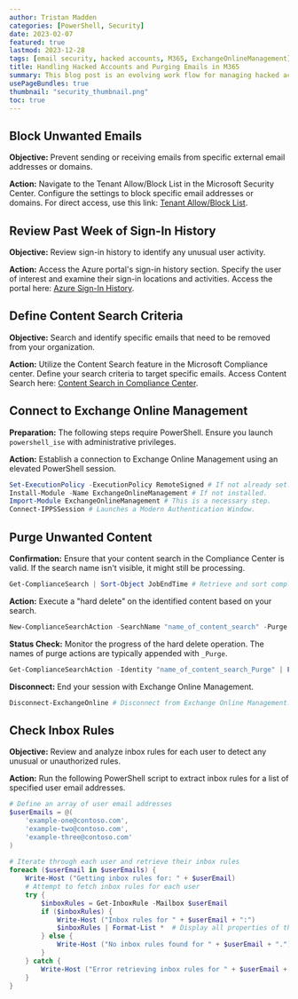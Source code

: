 ```yaml
---
author: Tristan Madden
categories: [PowerShell, Security]
date: 2023-02-07
featured: true
lastmod: 2023-12-28
tags: [email security, hacked accounts, M365, ExchangeOnlineManagement]
title: Handling Hacked Accounts and Purging Emails in M365
summary: This blog post is an evolving work flow for managing hacked accounts using the ExchangeOnlineManagement PowerShell module. I'll share my personal experiences using PowerShell, particularly focusing on remediation techniques like purging phishing emails and securing compromised accounts.
usePageBundles: true
thumbnail: "security_thumbnail.png"
toc: true
---
```


## Block Unwanted Emails

**Objective:** Prevent sending or receiving emails from specific external email addresses or domains.

**Action:** Navigate to the Tenant Allow/Block List in the Microsoft Security Center. Configure the settings to block specific email addresses or domains. For direct access, use this link: [Tenant Allow/Block List](https://security.microsoft.com/tenantAllowBlockList).

## Review Past Week of Sign-In History

**Objective:** Review sign-in history to identify any unusual user activity.

**Action:** Access the Azure portal's sign-in history section. Specify the user of interest and examine their sign-in locations and activities. Access the portal here: [Azure Sign-In History](https://portal.azure.com/#view/Microsoft_AAD_UsersAndTenants/UserManagementMenuBlade/~/SignIns).

## Define Content Search Criteria

**Objective:** Search and identify specific emails that need to be removed from your organization.

**Action:** Utilize the Content Search feature in the Microsoft Compliance center. Define your search criteria to target specific emails. Access Content Search here: [Content Search in Compliance Center](https://compliance.microsoft.com/contentsearchv2?viewid=search).

## Connect to Exchange Online Management

**Preparation:** The following steps require PowerShell. Ensure you launch `powershell_ise` with administrative privileges.

**Action:** Establish a connection to Exchange Online Management using an elevated PowerShell session.


```PowerShell
Set-ExecutionPolicy -ExecutionPolicy RemoteSigned # If not already set.
Install-Module -Name ExchangeOnlineManagement # If not installed.
Import-Module ExchangeOnlineManagement # This is a necessary step.
Connect-IPPSSession # Launches a Modern Authentication Window.
```

## Purge Unwanted Content

**Confirmation:** Ensure that your content search in the Compliance Center is valid. If the search name isn't visible, it might still be processing.

```PowerShell
Get-ComplianceSearch | Sort-Object JobEndTime # Retrieve and sort compliance searches by job end time.
```

**Action:** Execute a "hard delete" on the identified content based on your search.

```PowerShell
New-ComplianceSearchAction -SearchName "name_of_content_search" -Purge -PurgeType HardDelete # Perform a hard delete of the search results.
```

**Status Check:** Monitor the progress of the hard delete operation. The names of purge actions are typically appended with `_Purge`.

```PowerShell
Get-ComplianceSearchAction -Identity "name_of_content_search_Purge" | Format-List # Check the status of the purge operation.
```

**Disconnect:** End your session with Exchange Online Management.

```PowerShell
Disconnect-ExchangeOnline # Disconnect from Exchange Online Management.
```

## Check Inbox Rules

**Objective:** Review and analyze inbox rules for each user to detect any unusual or unauthorized rules.

**Action:** Run the following PowerShell script to extract inbox rules for a list of specified user email addresses.

```powershell
# Define an array of user email addresses
$userEmails = @(
    'example-one@contoso.com',
    'example-two@contoso.com',
    'example-three@contoso.com'
)
 
# Iterate through each user and retrieve their inbox rules
foreach ($userEmail in $userEmails) {
    Write-Host ("Getting inbox rules for: " + $userEmail)
    # Attempt to fetch inbox rules for each user
    try {
        $inboxRules = Get-InboxRule -Mailbox $userEmail
        if ($inboxRules) {
            Write-Host ("Inbox rules for " + $userEmail + ":")
            $inboxRules | Format-List *  # Display all properties of the inbox rules
        } else {
            Write-Host ("No inbox rules found for " + $userEmail + ".")
        }
    } catch {
        Write-Host ("Error retrieving inbox rules for " + $userEmail + ": " + $_.Exception.Message)
    }
}

```